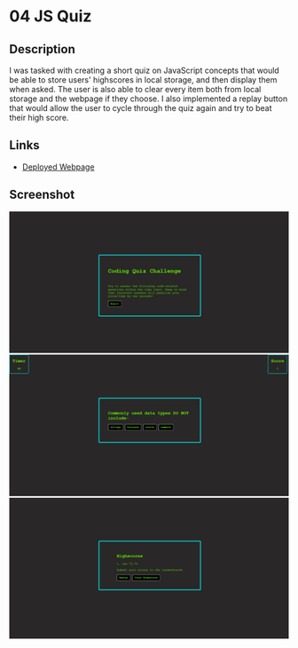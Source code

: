 # 04 JS Quiz

## Description

I was tasked with creating a short quiz on JavaScript concepts that would be able to store users' highscores in local storage, and then display them when asked. The user is also able to clear every item both from local storage and the webpage if they choose. I also implemented a replay button that would allow the user to cycle through the quiz again and try to beat their high score.

## Links

- [Deployed Webpage](https://en-moss.github.io/04-JS-Quiz/ "Deployed Webpage")

## Screenshot

![A screenshot of the javascript quiz](Assets/screenshot1.png "a screenshot of the landing page")
![A screenshot of the quiz running](Assets/screenshot2.png "a screenshot of the quiz running")
![A screenshot of the highscores page](Assets/screenshot3.png "a screenshot of the highscores page")